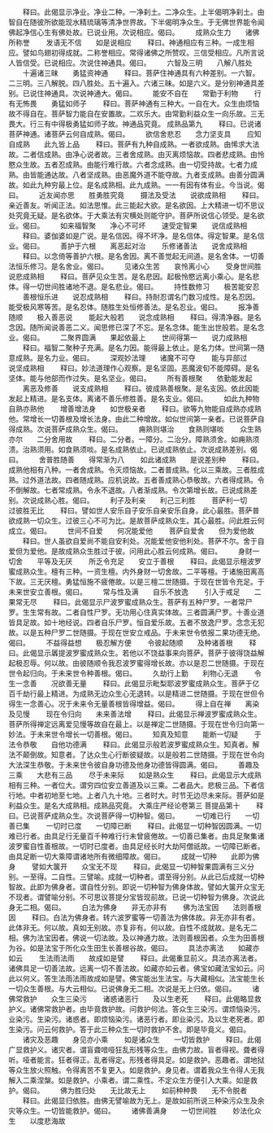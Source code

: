 <!-- { "loadSidebar": true } -->
　　释曰。此偈显示净业。净业二种。一净刹土。二净众生。上半偈明净刹土。由智自在随彼所欲能现水精琉璃等清净世界故。下半偈明净众生。于无佛世界能令闻佛起净信心生有佛处故。已说业用。次说相应。偈曰。
　　成熟众生力　　诸佛所称誉
　　发语无不信　　如是说相应
　　释曰。神通相应有三种。一成生相应。譬如鸟翅初得成就。二称誉相应。常得诸佛之所赞叹。三信受相应。凡所言说人皆信受。已说相应。次说住神通具。偈曰。
　　六智及三明　　八解八胜处
　　十遍诸三昧　　勇猛资神通
　　释曰。菩萨住神通具有六种差别。一六智。二三明。三八解脱。四八胜处。五十遍入。六诸三昧。如是六义。是分别神通具差别。已说住神通具。次说神通大。偈曰。
　　能安不自在　　常勤于利物
　　行有无怖畏　　勇猛如师子
　　释曰。菩萨神通有三种大。一自在大。众生由烦恼故不得自在。菩萨智力能自在安置故。二欢乐大。由常勤利益众生一向乐故。三无畏大。行三有中得极勇猛如师子故。神通品究竟。
成熟品第九
　　释曰。已说诸菩萨神通。诸菩萨云何自成熟。偈曰。
　　欲信舍悲忍　　念力坚支具
　　应知自成熟　　此九皆上品
　　释曰。菩萨有九种自成熟。一者欲成熟。由悕求大法故。二者信成熟。由净心说者故。三者舍成熟。由灭离烦恼故。四者悲成熟。由怜愍众生故。五者忍成熟。由能行难行故。六者念成熟。由一切受持故。七者力成熟。由皆能通达故。八者坚成熟。由恶魔外道不能夺故。九者支成熟。由善分圆满故。如此九种穷最上位。是名成熟相。此九成熟。一一有因有体有业。今当说。偈曰。
　　近友闻亦思　　胜勇胜究竟
　　摄法及受法　　说欲成熟相
　　释曰。亲近善友。听闻正法。如法思惟。此三能起大欲。是名欲因。上大精进一切不思议处究竟无疑。是名欲体。于大乘法有灾横处则能守护。菩萨所说信心领受。是名欲业。偈曰。
　　如来福智聚　　净心不可坏
　　速受定智果　　说信成熟相
　　释曰。婆伽婆如是广说。是名信因。得不坏净。是名信体。得定智果。是名信业。偈曰。
　　善护于六根　　离恶起对治
　　乐修诸善法　　说舍成熟相
　　释曰。以念倚等善护六根。是名舍因。离不善觉起无间道。是名舍体。一切善法恒乐修习。是名舍业。偈曰。
　　见诸众生苦　　哀怜离小心
　　受身世间胜　　说悲成熟相
　　释曰。菩萨见众生苦。是名悲因。起极怜愍远离小乘心。是名悲体。得一切世间胜诸地不退。是名悲业。偈曰。
　　持性数修习　　极苦能安忍
　　善根恒乐进　　说忍成熟相
　　释曰。持耐忍谓名门数习成性。是名忍因。能受极风寒等苦。是名忍体。随胜生处恒修善法。是名忍业。偈曰。
　　报净善随顺　　极入善恶说
　　能起大般若　　说念成熟相
　　释曰。得清净器。是名念因。随所闻说善恶二义。闻思修已深了不忘。是名念体。能生出世般若。是名念业。偈曰。
　　二聚界圆满　　果起依最上
　　世间得第一　　说力成熟相
　　释曰。福智二聚种子充满。是名力因。能得最上依止。是名力体。世间第一随意成熟。是名力业。偈曰。
　　深观妙法理　　诸魔不可夺
　　能与异部过　　说坚成熟相
　　释曰。妙法道理作心观察。是名坚固。恶魔波旬不能障碍。是名坚体。能与他部而作过失。是名坚业。偈曰。
　　所有善根聚　　依勤能发起
　　离恶及修善　　说支成熟相
　　释曰。彼成熟善根聚。是名支因。依此因能发起上精进。是名支体。离诸不善乐修胜善。是名支业。偈曰。
　　如此九种物　　自熟亦熟他
　　增善增法身　　如世极亲者
　　释曰。欲等九物能自成熟亦成熟他。常增长一切善根及增长法身。由此二种增故。如似世间第一亲者。已说菩萨自得成熟。次说菩萨成熟众生。偈曰。
　　痈熟则堪治　　食熟则堪啖
　　众生熟亦尔　　二分舍用故
　　释曰。二分者。一障分。二治分。障熟须舍。如痈熟须溃。治熟须用。如食熟须啖。是名成熟依止。已说成熟依止。次说成熟差别。偈曰。
　　舍普胜随善　　得常渐为八
　　如此诸成熟　　是说差别种
　　释曰。成熟他相有八种。一者舍成熟。令灭烦恼故。二者普成熟。化以三乘故。三者胜成熟。过外道法故。四者随成熟。应机说故。五者善成熟心恭敬故。六者得成熟。令不倒解故。七者常成熟。令永不退故。八者渐成熟。令次第增长故。已说成熟差别。次说成熟心胜。偈曰。
　　利子及利亲　　利己三利胜
　　菩萨利一切　　过彼胜无比
　　释曰。譬如世人安乐自子安乐自亲安乐自身。此心最胜。菩萨普欲成熟一切众生。过彼三心不可为比。是故菩萨成熟众生。其心最胜。问此胜云何成立。偈曰。
　　世间不自爱　　何况能爱他
　　菩萨自爱舍　　但为爱他故
　　释曰。世人虽欲自爱尚不能自安利处。况能爱他安他利处。菩萨不尔。舍于自爱但为爱他。是故成熟众生胜过于彼。问用此心胜云何成熟。偈曰。
　　身财一切舍　　平等及无厌
　　所乏令充足　　安立于善根
　　释曰。此偈显示檀波罗蜜成熟众生。檀有三种。一资生檀。内外身财一切舍故。二平等檀。于诸施田离高下故。三无厌檀。勇猛恒施不疲倦故。以是三檀二世随摄。于现在世皆令充足。于未来世安立善根。偈曰。
　　常与性及满　　自乐不放逸
　　引入于戒足　　二果常无尽
　　释曰。此偈显示尸波罗蜜成熟众生。菩萨有五种尸罗。一者常尸罗。生生常有故。二者自性尸罗。无功用心住真实体故。三者圆满尸罗。十善业道皆具足故。如十地经说。四者自乐尸罗。恒自爱乐故。五者不放逸尸罗。念念无犯故。以是五种尸罗二世随摄。于现在世安立戒品。于未来世令依报二果功德无绝。偈曰。
　　不益得益想　　极忍解方便
　　令彼起随顺　　及种诸善根
　　释曰。此偈显示羼提波罗蜜成熟众生。若他以不饶益事来向菩萨。菩萨于彼得饶益解起极忍辱。何以故。由彼随顺令我忍波罗蜜得增长故。亦以是忍二世随摄。于现在世令起归向。于未来世令种善根。偈曰。
　　久劫行上勤　　利物心无退
　　令生一念善　　况欲善无量
　　释曰。此偈显示毗梨耶波罗蜜成熟众生。菩萨于亿百千劫行最上精进。为成熟无边众生心无退转。以是精进二世随摄。于现在世但令得生一念善心。况于未来令无量善根皆得增益。偈曰。
　　得上自在禅　　离染及见慢
　　现在令归向　　未来善法增
　　释曰。此偈显示禅波罗蜜成熟众生。菩萨所得禅定远离爱见慢等故自在最上。以是禅定二世随摄。于现在世令归向第一妙法。于未来世令增长一切善根。偈曰。
　　知真及知意　　能断一切疑
　　于法令恭敬　　自他功德满
　　释曰。此偈显示般若波罗蜜成熟众生。知真者。解法不颠倒故。知意者。了达众生心行断彼疑故。以是般若二世随摄。于现在世令向大法深生恭敬。于未来世令彼自身功德及他身功德皆得圆满。偈曰。
　　善趣及三乘　　大悲有三品
　　尽于未来际　　如是熟众生
　　释曰。此偈显示大成熟相有三种。一者位大。谓穷四位安立善道及以三乘。二者品大。悲极三品。下者信行地。中者初地至七地。上者八九十地。三者时大。时节无边尽未来际。菩萨如是利益众生。是名大成熟相。成熟品究竟。
大乘庄严经论卷第三
菩提品第十
　　释曰。已说菩萨成熟众生。次说菩萨得一切种智。偈曰。
　　一切难已行　　一切善已集
　　一切时已度　　一切障已断
　　释曰。此偈显一切种智因圆满。一切难已行者。由具足行无量百千种难行行未曾疲倦故。一切善已集者。由具足聚集诸波罗蜜自性善根故。一切时已度者。由具足经长时大劫阿僧祇故。一切障已断者。由具足断一切大乘障谓诸地所有微细障故。偈曰。
　　成就一切种　　此即为佛身
　　譬如大箧开　　众宝无不现
　　释曰。此偈显一切种智果圆满有三义分别。一至得。二自性。三譬喻。成就一切种者。谓至得分别。从此已后成就一切种智故。此即为佛身者。谓自性分别。即说一切种智为佛身体故。譬如大箧开众宝无不现者。谓譬喻分别。不可思议菩提分宝皆现前故。已说一切种智为佛身。次说此身无二相。偈曰。
　　白法为佛身　　非无亦非有
　　佛为法宝因　　法则善根因
　　释曰。白法为佛身者。转六波罗蜜等一切善法为佛体故。非无亦非有者。此体非无。何以故。真如无别故。亦复非有。何以故。自性不成就故。是名无二相。佛为法宝因者。佛说一切法故。及以神通力故。法则善根因者。众生为田善根为谷。如是法宝于所化众生田生长善根谷故。偈曰。
　　具法亦离法　　如藏亦如云
　　生法雨法雨　　故成如是譬
　　释曰。此偈重显前义。具法亦离法者。诸佛具足一切善法故。远离一切不善法故。如藏亦如云者。佛宝如藏法宝如云。问此以何义。答生法雨法雨故成如是譬。佛宝能出生法宝。与大藏相似。法宝能生长一切众生善根。与大云相似。已说佛身无二相。次说是无上归依。偈曰。
　　诸佛常救护　　众生三染污
　　诸惑诸恶行　　及以生老死
　　释曰。此偈略显救护义。诸佛常救护者。由毕竟救护故。问救护何法。答众生三染污。谓烦恼染污。业染污。生染污。诸惑者。即烦恼染污。诸恶行者。即业染污。及以生老死者。即生染污。问云何救护。答于此三种众生一切时救护不舍。即是毕竟义。偈曰。
　　诸灾及恶趣　　身见亦小乘
　　如是诸众生　　一切皆救护
　　释曰。此偈广显救护义。诸灾者。谓盲聋喑哑狂乱形残等众生。由佛力故。盲者得视。聋者得听。哑者能言。狂者得正。乱者得定。形残者得具足。如是救护。恶趣者。谓地狱等众生放火照触。令得离苦不复更入。如是救护。身见者。谓着我众生令得人无我解入二乘涅槃。如是救护。小乘者。谓二乘性。不定众生方便引入大乘。如是救护。偈曰。
　　佛为胜归处　　无比故无上
　　如前种种畏　　无不令脱者
　　释曰。此偈显归依胜。由佛无譬喻故为无上。是故如前所说三种染污众生及余灾等众生。一切皆能救护。偈曰。
　　诸佛善满身　　一切世间胜
　　妙法化众生　　以度悲海故

